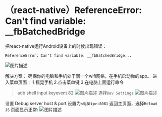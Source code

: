 # （react-native）ReferenceError: Can't find variable: __fbBatchedBridge

把react-native运行Android设备上的时候出现错误：
```
ReferenceError: Can't find variable: __fbBatchedBridge...
```
![图片描述][1]

解决方案：
确保你的电脑和手机处于同一个wifi网络，在手机启动你的app。
进入菜单页面：
1.摇晃手机
2.点击菜单键
3.在电脑上面运行命令
>adb shell input keyevent 82
![图片描述][2]
选择`Dev Settings`
![图片描述][3]

设置 Debug server host & port
设置为`<电脑ip>:8081`
返回主页面，选择`Reload JS`
页面显示正常:
![图片描述][4]


  [1]: /img/bVsYKm
  [2]: /img/bVsYKu
  [3]: /img/bVsYKw
  [4]: /img/bVsYKy



